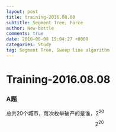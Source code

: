 ```yaml
---
layout: post
title: training-2016.08.08
subtitle: Segment Tree, Force
author: New-bottle
comments: true
date: 2016-08-08 15:04:27 +0800
categories: Study
tag: Segment Tree, Sweep line algorithm
---
```

# Training-2016.08.08  

### A题
  总共20个城市，每次枚举破产的是谁，$2^{20}$ $$ 2 ^ {20} $$
